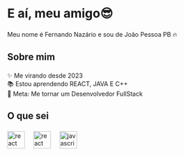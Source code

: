 <h1 align="left">E aí, meu amigo😎</h1>

###

<p align="left">Meu nome é Fernando Nazário e sou de João Pessoa PB 🔥</p>

###

<h2 align="left">Sobre mim</h2>

###

<p align="left">✨ Me virando desde 2023<br>📚 Estou aprendendo REACT, JAVA E C++<br>🎯 Meta: Me tornar um Desenvolvedor FullStack</p>

###

<h2 align="left">O que sei</h2>

###

<div align="left">
  <img src="https://cdn.jsdelivr.net/gh/devicons/devicon/icons/html5/html5-original.svg" height="40" alt="react logo"  />
  <img width="12" />
  <img src="https://cdn.jsdelivr.net/gh/devicons/devicon/icons/css3/css3-original.svg" height="40" alt="react logo"  />
  <img width="12" />
  <img src="https://cdn.jsdelivr.net/gh/devicons/devicon/icons/javascript/javascript-original.svg" height="40" alt="javascript logo"  />
  <img width="12" />
</div>

###
